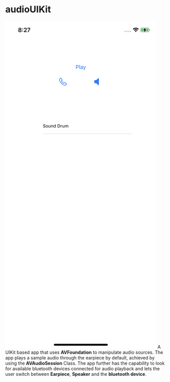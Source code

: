 # audioUIKit
![Screenshot of app](sampleAudio.jpeg)
A UIKit based app that uses **AVFoundation** to manipulate audio sources.
The app plays a sample audio through the earpiece by default, achieved by using the **AVAudioSession** Class.
The app further has the capability to look for available bluetooth devices connected for audio playback and lets the user switch between **Earpiece**, **Speaker** and the **bluetooth device**.

